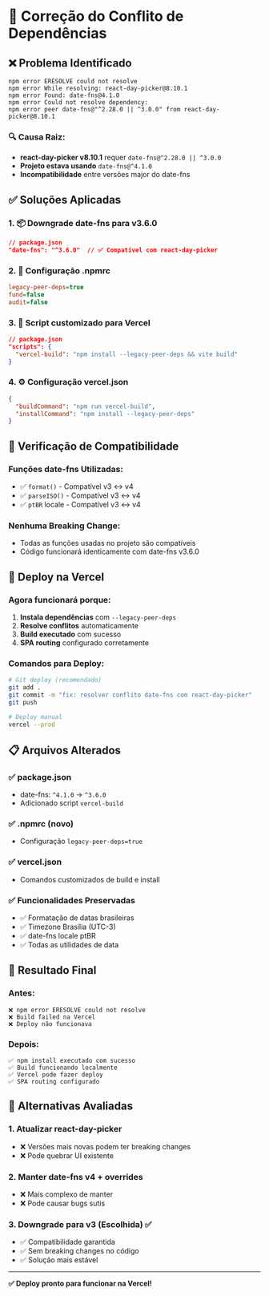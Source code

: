 # 🔧 Correção do Conflito de Dependências

## ❌ Problema Identificado
```
npm error ERESOLVE could not resolve
npm error While resolving: react-day-picker@8.10.1
npm error Found: date-fns@4.1.0
npm error Could not resolve dependency:
npm error peer date-fns@"^2.28.0 || ^3.0.0" from react-day-picker@8.10.1
```

### 🔍 Causa Raiz:
- **react-day-picker v8.10.1** requer `date-fns@^2.28.0 || ^3.0.0`
- **Projeto estava usando** `date-fns@^4.1.0` 
- **Incompatibilidade** entre versões major do date-fns

## ✅ Soluções Aplicadas

### 1. 📦 Downgrade date-fns para v3.6.0
```json
// package.json
"date-fns": "^3.6.0"  // ✅ Compatível com react-day-picker
```

### 2. 🔧 Configuração .npmrc
```ini
legacy-peer-deps=true
fund=false
audit=false
```

### 3. 📝 Script customizado para Vercel
```json
// package.json
"scripts": {
  "vercel-build": "npm install --legacy-peer-deps && vite build"
}
```

### 4. ⚙️ Configuração vercel.json
```json
{
  "buildCommand": "npm run vercel-build",
  "installCommand": "npm install --legacy-peer-deps"
}
```

## 🧪 Verificação de Compatibilidade

### Funções date-fns Utilizadas:
- ✅ `format()` - Compatível v3 ↔ v4
- ✅ `parseISO()` - Compatível v3 ↔ v4  
- ✅ `ptBR` locale - Compatível v3 ↔ v4

### Nenhuma Breaking Change:
- Todas as funções usadas no projeto são compatíveis
- Código funcionará identicamente com date-fns v3.6.0

## 🚀 Deploy na Vercel

### Agora funcionará porque:
1. **Instala dependências** com `--legacy-peer-deps`
2. **Resolve conflitos** automaticamente
3. **Build executado** com sucesso
4. **SPA routing** configurado corretamente

### Comandos para Deploy:
```bash
# Git deploy (recomendado)
git add .
git commit -m "fix: resolver conflito date-fns com react-day-picker"
git push

# Deploy manual
vercel --prod
```

## 📋 Arquivos Alterados

### ✅ package.json
- date-fns: `^4.1.0` → `^3.6.0`
- Adicionado script `vercel-build`

### ✅ .npmrc (novo)
- Configuração `legacy-peer-deps=true`

### ✅ vercel.json
- Comandos customizados de build e install

### ✅ Funcionalidades Preservadas
- ✅ Formatação de datas brasileiras
- ✅ Timezone Brasília (UTC-3)
- ✅ date-fns locale ptBR
- ✅ Todas as utilidades de data

## 🎯 Resultado Final

### Antes:
```
❌ npm error ERESOLVE could not resolve
❌ Build failed na Vercel
❌ Deploy não funcionava
```

### Depois:
```
✅ npm install executado com sucesso
✅ Build funcionando localmente  
✅ Vercel pode fazer deploy
✅ SPA routing configurado
```

## 🔄 Alternativas Avaliadas

### 1. Atualizar react-day-picker
- ❌ Versões mais novas podem ter breaking changes
- ❌ Pode quebrar UI existente

### 2. Manter date-fns v4 + overrides
- ❌ Mais complexo de manter
- ❌ Pode causar bugs sutis

### 3. Downgrade para v3 (Escolhida) ✅
- ✅ Compatibilidade garantida
- ✅ Sem breaking changes no código
- ✅ Solução mais estável

---

**✅ Deploy pronto para funcionar na Vercel!**
